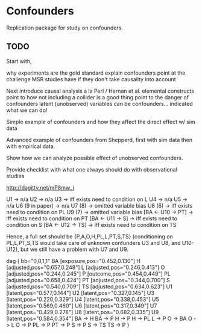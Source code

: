# Confounders
Replication package for study on confounders.

## TODO

Start with,

why experiments are the gold standard
explain confounders
point at the challenge MSR studies have if they don't take causality into account

Next introduce causal analysis a la Perl / Hernan et al.
elemental constructs
point to how not including a collider is a good thing
point to the danger of confounders
latent (unobserved) variables can be confounders... indicated what we can do!

Simple example of confounders and how they affect the direct effect w/ sim data

Advanced example of confounders from Shepperd, first with sim data then with empirical data.

Show how we can analyze possible effect of unobserved confounders.


Provide checklist with what one always should do with observational studies

http://dagitty.net/mP8mw_j

U1 -> n/a
U2 -> n/a
U3 -> iff exists need to condition on L
U4 -> n/a
U5 -> n/a
U6 (9 in paper) -> n/a
U7 (8) -> omitted variable bias
U8 (6) -> iff exists need to condition on PL
U9 (7) -> omitted variable bias
[BA <- U10 -> PT] -> iff exists need to condition on PT
[BA <- U11 -> S] -> iff exists need to condition on S
[BA <- U12 -> TS] -> iff exists need to condition on TS

Hence, a full set should be {P,A,O,H,PL,L,PT,S,TS} (conditioning on PL,L,PT,S,TS would take care of unknown confunders U3 and U8, and U10-U12), but we still have a problem with U7 and U9.

dag {
bb="0,0,1,1"
BA [exposure,pos="0.452,0.130"]
H [adjusted,pos="0.657,0.248"]
L [adjusted,pos="0.246,0.413"]
O [adjusted,pos="0.244,0.245"]
P [outcome,pos="0.454,0.449"]
PL [adjusted,pos="0.658,0.424"]
PT [adjusted,pos="0.344,0.700"]
S [adjusted,pos="0.540,0.709"]
TS [adjusted,pos="0.634,0.623"]
U1 [latent,pos="0.577,0.144"]
U2 [latent,pos="0.327,0.145"]
U3 [latent,pos="0.220,0.329"]
U4 [latent,pos="0.338,0.453"]
U5 [latent,pos="0.569,0.460"]
U6 [latent,pos="0.317,0.349"]
U7 [latent,pos="0.429,0.278"]
U8 [latent,pos="0.682,0.335"]
U9 [latent,pos="0.584,0.354"]
BA -> H
BA -> P
H -> P
H -> PL
L -> P
O -> BA
O -> L
O -> P
PL -> P
PT -> P
S -> P
S -> TS
TS -> P
}

